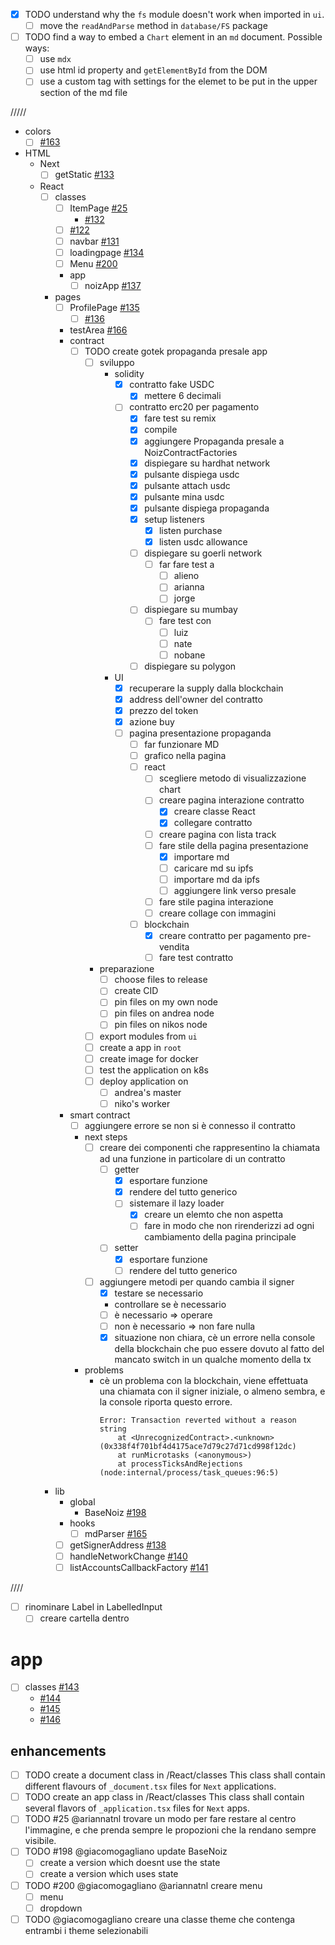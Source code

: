 - [x] TODO understand why the `fs` module doesn't work when
      imported in `ui`.
  - [ ] move the `readAndParse` method in `database/FS` package
- [ ] TODO find a way to embed a `Chart` element in an `md`
      document. Possible ways:
  - [ ] use `mdx`
  - [ ] use html id property and `getElementById` from the DOM
  - [ ] use a custom tag with settings for the elemet to be put
        in the upper section of the md file

/////

- colors
  - [ ] [#163](https://github.com/Zion-PTC/noiz-network-state/issues/163)
- HTML
  - Next
    - [ ] getStatic [#133](https://github.com/Zion-PTC/noiz-network-state/issues/133)
  - React
    - [ ] classes
      - [ ] ItemPage [#25](https://github.com/Zion-PTC/noiz-network-state/issues/25)
        - [#132](https://github.com/Zion-PTC/noiz-network-state/issues/132)
      - [ ] [#122](https://github.com/Zion-PTC/noiz-network-state/issues/122)
      - [ ] navbar [#131](https://github.com/Zion-PTC/noiz-network-state/issues/131)
      - [ ] loadingpage [#134](https://github.com/Zion-PTC/noiz-network-state/issues/134)
      - [ ] Menu [#200](https://github.com/Zion-PTC/noiz-network-state/issues/200)
      - app
        - [ ] noizApp [#137](https://github.com/Zion-PTC/noiz-network-state/issues/137)
    - pages
      - [ ] ProfilePage [#135](https://github.com/Zion-PTC/noiz-network-state/issues/135)
        - [ ] [#136](https://github.com/Zion-PTC/noiz-network-state/issues/136)
      - testArea [#166](https://github.com/Zion-PTC/noiz-network-state/issues/166)
      - contract
        - [ ] TODO create gotek propaganda presale app
          - [ ] sviluppo
            - solidity
              - [x] contratto fake USDC
                - [x] mettere 6 decimali
              - [ ] contratto erc20 per pagamento
                - [x] fare test su remix
                - [x] compile
                - [x] aggiungere Propaganda presale a NoizContractFactories
                - [x] dispiegare su hardhat network
                - [x] pulsante dispiega usdc
                - [x] pulsante attach usdc
                - [x] pulsante mina usdc
                - [x] pulsante dispiega propaganda
                - [x] setup listeners
                  - [x] listen purchase
                  - [x] listen usdc allowance
                - [ ] dispiegare su goerli network
                  - [ ] far fare test a
                    - [ ] alieno
                    - [ ] arianna
                    - [ ] jorge
                - [ ] dispiegare su mumbay
                  - [ ] fare test con
                    - [ ] luiz
                    - [ ] nate
                    - [ ] nobane
                - [ ] dispiegare su polygon
            - UI
              - [x] recuperare la supply dalla blockchain
              - [x] address dell'owner del contratto
              - [x] prezzo del token
              - [x] azione buy
              - [ ] pagina presentazione propaganda
                - [ ] far funzionare MD
                - [ ] grafico nella pagina
                - [ ] react
                  - [ ] scegliere metodo di visualizzazione chart
                  - [ ] creare pagina interazione contratto
                    - [x] creare classe React
                    - [x] collegare contratto
                  - [ ] creare pagina con lista track
                  - [ ] fare stile della pagina presentazione
                    - [x] importare md
                    - [ ] caricare md su ipfs
                    - [ ] importare md da ipfs
                    - [ ] aggiungere link verso presale
                  - [ ] fare stile pagina interazione
                  - [ ] creare collage con immagini
                - [ ] blockchain
                  - [x] creare contratto per pagamento pre-vendita
                  - [ ] fare test contratto
          - preparazione
            - [ ] choose files to release
            - [ ] create CID
            - [ ] pin files on my own node
            - [ ] pin files on andrea node
            - [ ] pin files on nikos node
          - [ ] export modules from `ui`
          - [ ] create a app in `root`
          - [ ] create image for docker
          - [ ] test the application on k8s
          - [ ] deploy application on
            - [ ] andrea's master
            - [ ] niko's worker
      - smart contract
        - [ ] aggiungere errore se non si è connesso il contratto
        - next steps
          - [ ] creare dei componenti che rappresentino la chiamata ad una funzione in particolare di un contratto
            - [ ] getter
              - [x] esportare funzione
              - [x] rendere del tutto generico
              - [ ] sistemare il lazy loader
                - [x] creare un elemto che non aspetta
                - [ ] fare in modo che non rirenderizzi ad ogni cambiamento
                      della pagina principale
            - [ ] setter
              - [x] esportare funzione
              - [ ] rendere del tutto generico
          - [ ] aggiungere metodi per quando cambia il signer
            - [x] testare se necessario
            - controllare se è necessario
            - [ ] è necessario => operare
            - [ ] non è necessario => non fare nulla
            - [x] situazione non chiara, cè un errore nella console
                  della blockchain che puo essere dovuto al fatto del mancato
                  switch in un qualche momento della tx
        - problems
          - cè un problema con la blockchain, viene effettuata una chiamata con il signer iniziale, o almeno sembra, e la console riporta
            questo errore.
            ```
            Error: Transaction reverted without a reason string
                at <UnrecognizedContract>.<unknown> (0x338f4f701bf4d4175ace7d79c27d71cd998f12dc)
                at runMicrotasks (<anonymous>)
                at processTicksAndRejections (node:internal/process/task_queues:96:5)
            ```
    - lib
      - global
        - BaseNoiz [#198](https://github.com/Zion-PTC/noiz-network-state/issues/198)
      - hooks
        - [ ] mdParser [#165](https://github.com/Zion-PTC/noiz-network-state/issues/165)
      - [ ] getSignerAddress [#138](https://github.com/Zion-PTC/noiz-network-state/issues/138)
      - [ ] handleNetworkChange [#140](https://github.com/Zion-PTC/noiz-network-state/issues/140)
      - [ ] listAccountsCallbackFactory [#141](https://github.com/Zion-PTC/noiz-network-state/issues/141)

////

- [ ] rinominare Label in LabelledInput
  - [ ] creare cartella dentro

# app

- [ ] classes [#143](https://github.com/Zion-PTC/noiz-network-state/issues/143)
  - [#144](https://github.com/Zion-PTC/noiz-network-state/issues/144)
  - [#145](https://github.com/Zion-PTC/noiz-network-state/issues/145)
  - [#146](https://github.com/Zion-PTC/noiz-network-state/issues/146)

## enhancements

- [ ] TODO create a document class in /React/classes
      This class shall contain different flavours of
      `_document.tsx` files for `Next` applications.
- [ ] TODO create an app class in /React/classes
      This class shall contain several flavors of
      `_application.tsx` files for `Next` apps.
- [ ] TODO #25 @ariannatnl trovare un modo per fare restare al
      centro l'immagine, e che prenda sempre le propozioni che
      la rendano sempre visibile.
- [ ] TODO #198 @giacomogagliano update BaseNoiz
  - [ ] create a version which doesnt use the state
  - [ ] create a version which uses state
- [ ] TODO #200 @giacomogagliano @ariannatnl creare menu
  - [ ] menu
  - [ ] dropdown
- [ ] TODO @giacomogagliano creare una classe theme che contenga
      entrambi i theme selezionabili
